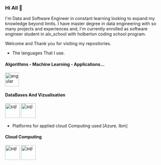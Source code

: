 ### Hi All 👋

I'm Data and Software Engineer in constant learning looking to expand my knowledge beyond limits. I have master degree in data engineering with so many projects and experiences and, I'm currently enrolled as software engineer student in alx_school with holberton coding school program.

Welcome and Thank you for visiting my repositories.

- The languages That I use.

#### Algorithms - Machine Learning - Applications...

<img src="https://cdn.worldvectorlogo.com/logos/c-1.svg" alt="angular" width="45" height="45" data-canonical-src="https://www.cprogramming.com/" style="max-width: 100%;">


#### DataBases And Vizualisation

<img width="48" height="48" src="https://cdn.iconscout.com/icon/premium/png-512-thumb/sql-server-5410224-4543401.png?f=webp&w=256" alt="sql"/> <img width="48" height="48" src="https://seekvectorlogo.com/wp-content/uploads/2022/02/power-bi-vector-logo-2022-small.png" alt="sql"/>

- Platforms for applied cloud Computing used [Azure, Ibm]

#### Cloud Computing

<img width="48" height="48" src="https://www.svgrepo.com/show/353467/azure-icon.svg" alt="sql"/> <img width="48" height="48" src="https://www.vectorlogo.zone/logos/ibm_cloud/ibm_cloud-icon.svg" alt="sql"/>


